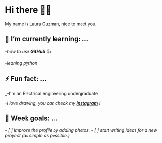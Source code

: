 # Hi there 👋✨
<!--
-->
My name is Laura Guzman, nice to meet you.


## 🌱 I’m currently learning: ...
<!--
-->
_-how to use **GitHub**_ :+1:

_-leaning python_


## ⚡ Fun fact: ...
<!--
-->
_-I'm an Electrical engineering undergraduate

_-I love drawing, you can check my **[instagram](https://www.instagram.com/tou_treck/)** \!_

## :rocket: Week goals: ...
<!--
-->
_-  [ ] Improve the profile by adding photos._
_-  [ ] start writing ideas for a new proyect (as simple as possible.)_


<!--
**toutreck/toutreck** is a ✨ _special_ ✨ repository because its `README.md` (this file) appears on your GitHub profile.
-->
